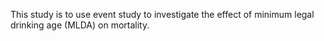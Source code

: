 This study is to use event study to investigate the effect of minimum legal drinking age (MLDA) on mortality.
